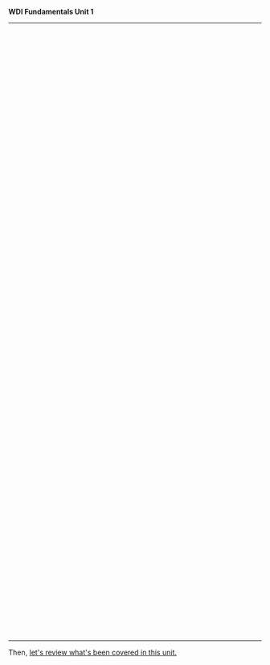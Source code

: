 **WDI Fundamentals Unit 1**

---

<!-- Change the width and height values to suit you best -->
<div class="typeform-widget" data-url="https://ga-immersives.typeform.com/to/F2t35v" data-text="Unit 3" style="width:100%;height:1200px;"></div>
<script>(function(){var qs,js,q,s,d=document,gi=d.getElementById,ce=d.createElement,gt=d.getElementsByTagName,id='typef_orm',b='https://s3-eu-west-1.amazonaws.com/share.typeform.com/';if(!gi.call(d,id)){js=ce.call(d,'script');js.id=id;js.src=b+'widget.js';q=gt.call(d,'script')[0];q.parentNode.insertBefore(js,q)}})()</script>

---

Then, [let's review what's been covered in this unit.](10_cheatsheet.md)
